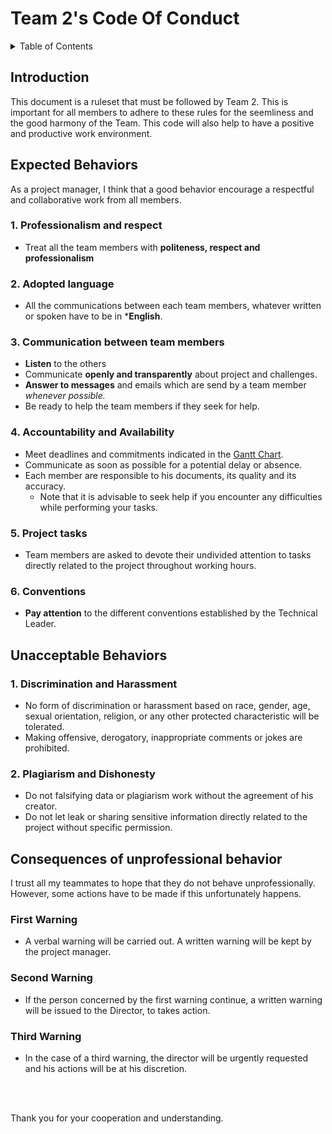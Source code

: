 # Team 2's Code Of Conduct

<details>
<summary>Table of Contents</summary>

- [Team 2's Code Of Conduct](#team-2s-code-of-conduct)
  - [Introduction](#introduction)
  - [Expected Behaviors](#expected-behaviors)
    - [1. Professionalism and respect](#1-professionalism-and-respect)
    - [2. Adopted language](#2-adopted-language)
    - [3. Communication between team members](#3-communication-between-team-members)
    - [4. Accountability and Availability](#4-accountability-and-availability)
    - [5. Project tasks](#5-project-tasks)
    - [6. Conventions](#6-conventions)
  - [Unacceptable Behaviors](#unacceptable-behaviors)
    - [1. Discrimination and Harassment](#1-discrimination-and-harassment)
    - [2. Plagiarism and Dishonesty](#2-plagiarism-and-dishonesty)
  - [Consequences of unprofessional behavior](#consequences-of-unprofessional-behavior)
    - [First Warning](#first-warning)
    - [Second Warning](#second-warning)
    - [Third Warning](#third-warning)

</details>

## Introduction

This document is a ruleset that must be followed by Team 2. This is important for all members to adhere to these rules for the seemliness and the good harmony of the Team. This code will also help to have a positive and productive work environment.

## Expected Behaviors

As a project manager, I think that a good behavior encourage a respectful and collaborative work from all members.

### 1. Professionalism and respect

- Treat all the team members with **politeness, respect and professionalism**

### 2. Adopted language

- All the communications between each team members, whatever written or spoken have to be in ***English**.

### 3. Communication between team members

- **Listen** to the others
- Communicate **openly and transparently** about project and challenges.
- **Answer to messages** and emails which are send by a team member *whenever possible.*
- Be ready to help the team members if they seek for help.

### 4. Accountability and Availability

- Meet deadlines and commitments indicated in the [Gantt Chart](\Documents\Management\Images\ganttChart.png).
- Communicate as soon as possible for a potential delay or absence.
- Each member are responsible to his documents, its quality and its accuracy.
  - Note that it is advisable to seek help if you encounter any difficulties while performing your tasks.
  
### 5. Project tasks

- Team members are asked to devote their undivided attention to tasks directly related to the project throughout working hours.

### 6. Conventions

- **Pay attention** to the different conventions established by the Technical Leader.

## Unacceptable Behaviors

### 1. Discrimination and Harassment

- No form of discrimination or harassment based on race, gender, age, sexual orientation, religion, or any other protected characteristic will be tolerated.
- Making offensive, derogatory, inappropriate comments or jokes are prohibited.

### 2. Plagiarism and Dishonesty

- Do not falsifying data or plagiarism work without the agreement of his creator.
- Do not let leak or sharing sensitive information directly related to the project without specific permission.

## Consequences of unprofessional behavior

I trust all my teammates to hope that they do not behave unprofessionally. However, some actions have to be made if this unfortunately happens.

### First Warning

- A verbal warning will be carried out. A written warning will be kept by the project manager.

### Second Warning

- If the person concerned by the first warning continue, a written warning will be issued to the Director, to takes action.

### Third Warning

- In the case of a third warning, the director will be urgently requested and his actions will be at his discretion.

<br><br>

Thank you for your cooperation and understanding.
